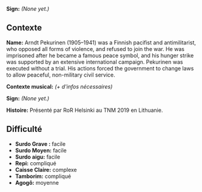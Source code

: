 **Sign:** *(None yet.)*

## Contexte

**Name:** Arndt Pekurinen (1905–1941) was a Finnish pacifist and antimilitarist,
who opposed all forms of violence, and refused to join the war. He was
imprisoned after he became a famous peace symbol, and his hunger strike was
supported by an extensive international campaign. Pekurinen was executed without
a trial. His actions forced the government to change laws to allow peaceful,
non-military civil service.

**Contexte musical:** *(+ d'infos nécessaires)*

**Sign:** *(None yet.)*

**Histoire:** Présenté par RoR Helsinki au TNM 2019 en Lithuanie.

## Difficulté

* **Surdo Grave :** facile
* **Surdo Moyen:** facile
* **Surdo aigu:** facile
* **Repi:** compliqué
* **Caisse Claire:** complexe
* **Tamborim:** compliqué
* **Agogô:** moyenne
